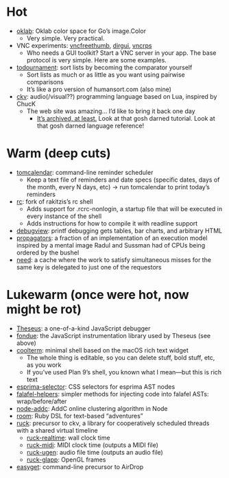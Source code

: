 # Hot

* [oklab](https://github.com/alltom/oklab): Oklab color space for Go’s image.Color
  * Very simple. Very practical.
* VNC experiments: [vncfreethumb](https://github.com/alltom/vncfreethumb), [dirgui](https://github.com/alltom/dirgui), [vncrps](https://github.com/alltom/vncrps)
  * Who needs a GUI toolkit? Start a VNC server in your app. The base protocol is very simple. Here are some examples.
* [todournament](https://github.com/alltom/todournament): sort lists by becoming the comparator yourself
  * Sort lists as much or as little as you want using pairwise comparisons
  * It’s like a pro version of humansort.com (also mine)
* [ckv](https://github.com/alltom/ckv): audio(/visual??) programming language based on Lua, inspired by ChucK
  * The web site was amazing… I’d like to bring it back one day
    * [It’s archived, at least.](https://web.archive.org/web/20161026201955/http://ckvlang.org/) Look at that gosh darned tutorial. Look at that gosh darned language reference!

# Warm (deep cuts)

* [tomcalendar](https://github.com/alltom/tomcalendar): command-line reminder scheduler
  * Keep a text file of reminders and date specs (specific dates, days of the month, every N days, etc) → run tomcalendar to print today’s reminders
* [rc](https://github.com/alltom/rc): fork of rakitzis’s rc shell
  * Adds support for .rcrc-nonlogin, a startup file that will be executed in every instance of the shell
  * Adds instructions for how to compile it with readline support
* [debugview](https://github.com/alltom/debugview): printf debugging gets tables, bar charts, and arbitrary HTML
* [propagators](https://github.com/alltom/propagators): a fraction of an implementation of an execution model inspired by a mental image Radul and Sussman had of CPUs being ordered by the bushel
* [need](https://github.com/alltom/need): a cache where the work to satisfy simultaneous misses for the same key is delegated to just one of the requestors

# Lukewarm (once were hot, now might be rot)

* [Theseus](https://github.com/adobe-research/theseus): a one-of-a-kind JavaScript debugger
* [fondue](https://github.com/adobe-research/fondue): the JavaScript instrumentation library used by Theseus (see above)
* [coolterm](https://github.com/alltom/coolterm): minimal shell based on the macOS rich text widget
  * The whole thing is editable, so you can delete stuff, bold stuff, etc, as you work
  * If you’ve used Plan 9’s shell, you known what I mean—but this is rich text
* [esprima-selector](https://github.com/alltom/esprima-selector): CSS selectors for esprima AST nodes
* [falafel-helpers](https://github.com/alltom/falafel-helpers): simpler methods for injecting code into falafel ASTs: wrap/before/after
* [node-addc](https://github.com/alltom/node-addc): AddC online clustering algorithm in Node
* [room](https://github.com/alltom/room): Ruby DSL for text-based “adventures”
* [ruck](https://github.com/alltom/ruck): precursor to ckv, a library for cooperatively scheduled threads with a shared virtual timeline
  * [ruck-realtime](https://github.com/alltom/ruck-realtime): wall clock time
  * [ruck-midi](https://github.com/alltom/ruck-midi): MIDI clock time (outputs a MIDI file)
  * [ruck-ugen](https://github.com/alltom/ruck-ugen): audio file time (outputs an audio file)
  * [ruck-glapp](https://github.com/alltom/ruck-glapp): OpenGL frames
* [easyget](https://github.com/alltom/easyget): command-line precursor to AirDrop
